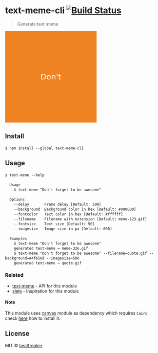 # text-meme-cli [![Build Status](https://travis-ci.org/beatfreaker/text-meme-cli.svg?branch=master)](https://travis-ci.org/beatfreaker/text-meme-cli)

> Generate text meme

<img src="meme.gif" width="300">


## Install

```
$ npm install --global text-meme-cli
```


## Usage

```
$ text-meme --help

  Usage
    $ text-meme "Don't forget to be awesome"

  Options
    --delay       Frame delay [Default: 500]
    --background  Background color in hex [Default: #000000]
    --fontcolor   Text color in hex [Default: #ffffff]
    --filename    Filename with extension [Default: meme-123.gif]
    --fontsize    Text size [Default: 50]
    --imagesize   Image size in px [Default: 600]

  Examples
    $ text-meme "Don't forget to be awesome"
    generated text-meme → meme-326.gif
    $ text-meme "Don't forget to be awesome" --filename=quote.gif --background=#4f656d --imagesize=500
    generated text-meme → quote.gif
```


### Related

- [text-meme](https://github.com/beatfreaker/text-meme) - API for this module
- [slate](https://github.com/bitshadow/slate) - Inspiration for this module


#### Note

This module uses [canvas](https://www.npmjs.com/package/canvas) module as dependency which requires `Cairo` check [here](https://www.npmjs.com/package/canvas#installation) how to install it.


## License

MIT © [beatfreaker](https://beatfreaker.github.io)
